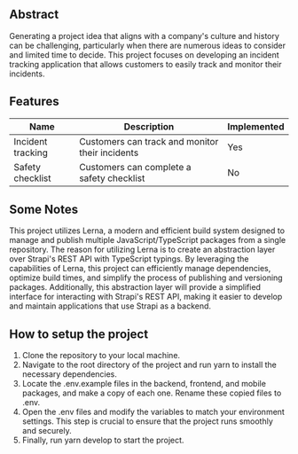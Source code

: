 ## Abstract

Generating a project idea that aligns with a company's culture and history can be challenging, particularly when there are numerous ideas to consider and limited time to decide. This project focuses on developing an incident tracking application that allows customers to easily track and monitor their incidents.

## Features

| Name              | Description                                     | Implemented |
| ----------------- | ----------------------------------------------- | ----------- |
| Incident tracking | Customers can track and monitor their incidents | Yes         |
| Safety checklist  | Customers can complete a safety checklist       | No          |

## Some Notes

This project utilizes Lerna, a modern and efficient build system designed to manage and publish multiple JavaScript/TypeScript packages from a single repository. The reason for utilizing Lerna is to create an abstraction layer over Strapi's REST API with TypeScript typings. By leveraging the capabilities of Lerna, this project can efficiently manage dependencies, optimize build times, and simplify the process of publishing and versioning packages. Additionally, this abstraction layer will provide a simplified interface for interacting with Strapi's REST API, making it easier to develop and maintain applications that use Strapi as a backend.

## How to setup the project

1. Clone the repository to your local machine.
2. Navigate to the root directory of the project and run yarn to install the necessary dependencies.
3. Locate the .env.example files in the backend, frontend, and mobile packages, and make a copy of each one. Rename these copied files to .env.
4. Open the .env files and modify the variables to match your environment settings. This step is crucial to ensure that the project runs smoothly and securely.
5. Finally, run yarn develop to start the project.
